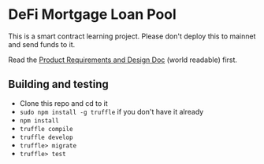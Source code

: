 # DeFi Mortgage Loan Pool

This is a smart contract learning project. Please don't deploy this to mainnet and send funds to it.

Read the [Product Requirements and Design Doc](https://docs.google.com/document/d/1EZ1SoP9kl1L90_EaJSYGKylWlR6BzvtWr8Uwg2COdcM) (world readable) first.

## Building and testing

* Clone this repo and cd to it
* `sudo npm install -g truffle` if you don't have it already
* `npm install`
* `truffle compile`
* `truffle develop`
* `truffle> migrate`
* `truffle> test`
